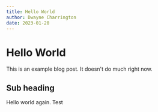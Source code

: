```yaml
---
title: Hello World
author: Dwayne Charrington
date: 2023-01-20
---
```


# Hello World

This is an example blog post. It doesn't do much right now.

## Sub heading

Hello world again. Test